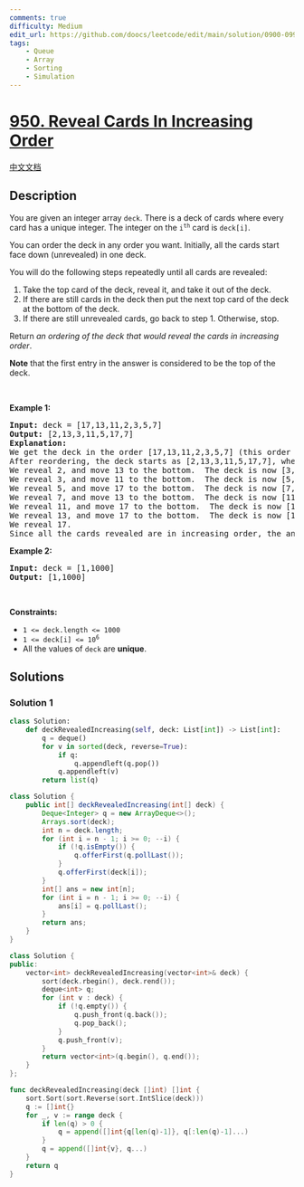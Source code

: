 ```yaml
---
comments: true
difficulty: Medium
edit_url: https://github.com/doocs/leetcode/edit/main/solution/0900-0999/0950.Reveal%20Cards%20In%20Increasing%20Order/README_EN.md
tags:
    - Queue
    - Array
    - Sorting
    - Simulation
---
```


<!-- problem:start -->

# [950. Reveal Cards In Increasing Order](https://leetcode.com/problems/reveal-cards-in-increasing-order)

[中文文档](/solution/0900-0999/0950.Reveal%20Cards%20In%20Increasing%20Order/README.md)

## Description

<p>You are given an integer array <code>deck</code>. There is a deck of cards where every card has a unique integer. The integer on the <code>i<sup>th</sup></code> card is <code>deck[i]</code>.</p>

<p>You can order the deck in any order you want. Initially, all the cards start face down (unrevealed) in one deck.</p>

<p>You will do the following steps repeatedly until all cards are revealed:</p>

<ol>
	<li>Take the top card of the deck, reveal it, and take it out of the deck.</li>
	<li>If there are still cards in the deck then put the next top card of the deck at the bottom of the deck.</li>
	<li>If there are still unrevealed cards, go back to step 1. Otherwise, stop.</li>
</ol>

<p>Return <em>an ordering of the deck that would reveal the cards in increasing order</em>.</p>

<p><strong>Note</strong> that the first entry in the answer is considered to be the top of the deck.</p>

<p>&nbsp;</p>
<p><strong class="example">Example 1:</strong></p>

<pre>
<strong>Input:</strong> deck = [17,13,11,2,3,5,7]
<strong>Output:</strong> [2,13,3,11,5,17,7]
<strong>Explanation:</strong> 
We get the deck in the order [17,13,11,2,3,5,7] (this order does not matter), and reorder it.
After reordering, the deck starts as [2,13,3,11,5,17,7], where 2 is the top of the deck.
We reveal 2, and move 13 to the bottom.  The deck is now [3,11,5,17,7,13].
We reveal 3, and move 11 to the bottom.  The deck is now [5,17,7,13,11].
We reveal 5, and move 17 to the bottom.  The deck is now [7,13,11,17].
We reveal 7, and move 13 to the bottom.  The deck is now [11,17,13].
We reveal 11, and move 17 to the bottom.  The deck is now [13,17].
We reveal 13, and move 17 to the bottom.  The deck is now [17].
We reveal 17.
Since all the cards revealed are in increasing order, the answer is correct.
</pre>

<p><strong class="example">Example 2:</strong></p>

<pre>
<strong>Input:</strong> deck = [1,1000]
<strong>Output:</strong> [1,1000]
</pre>

<p>&nbsp;</p>
<p><strong>Constraints:</strong></p>

<ul>
	<li><code>1 &lt;= deck.length &lt;= 1000</code></li>
	<li><code>1 &lt;= deck[i] &lt;= 10<sup>6</sup></code></li>
	<li>All the values of <code>deck</code> are <strong>unique</strong>.</li>
</ul>

## Solutions

<!-- solution:start -->

### Solution 1

<!-- tabs:start -->

```python
class Solution:
    def deckRevealedIncreasing(self, deck: List[int]) -> List[int]:
        q = deque()
        for v in sorted(deck, reverse=True):
            if q:
                q.appendleft(q.pop())
            q.appendleft(v)
        return list(q)
```

```java
class Solution {
    public int[] deckRevealedIncreasing(int[] deck) {
        Deque<Integer> q = new ArrayDeque<>();
        Arrays.sort(deck);
        int n = deck.length;
        for (int i = n - 1; i >= 0; --i) {
            if (!q.isEmpty()) {
                q.offerFirst(q.pollLast());
            }
            q.offerFirst(deck[i]);
        }
        int[] ans = new int[n];
        for (int i = n - 1; i >= 0; --i) {
            ans[i] = q.pollLast();
        }
        return ans;
    }
}
```

```cpp
class Solution {
public:
    vector<int> deckRevealedIncreasing(vector<int>& deck) {
        sort(deck.rbegin(), deck.rend());
        deque<int> q;
        for (int v : deck) {
            if (!q.empty()) {
                q.push_front(q.back());
                q.pop_back();
            }
            q.push_front(v);
        }
        return vector<int>(q.begin(), q.end());
    }
};
```

```go
func deckRevealedIncreasing(deck []int) []int {
	sort.Sort(sort.Reverse(sort.IntSlice(deck)))
	q := []int{}
	for _, v := range deck {
		if len(q) > 0 {
			q = append([]int{q[len(q)-1]}, q[:len(q)-1]...)
		}
		q = append([]int{v}, q...)
	}
	return q
}
```

<!-- tabs:end -->

<!-- solution:end -->

<!-- problem:end -->

